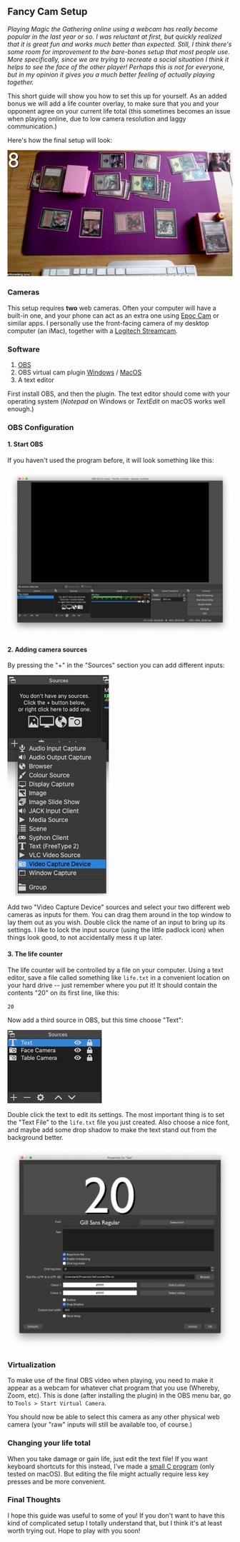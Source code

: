 ## Fancy Cam Setup

*Playing Magic the Gathering online using a webcam has really become popular in the last year or so. I was reluctant at first, but quickly realized that it is great fun and works much better than expected. Still, I think there's some room for improvement to the bare-bones setup that most people use. More specifically, since we are trying to recreate a social situation I think it helps to see the face of the other player! Perhaps this is not for everyone, but in my opinion it gives you a much better feeling of actually playing together.*

This short guide will show you how to set this up for yourself. As an added bonus we will add a life counter overlay, to make sure that you and your opponent agree on your current life total (this sometimes becomes an issue when playing online, due to low camera resolution and laggy communication.)

Here's how the final setup will look:

<img src="img/final_result.jpg">


### Cameras

This setup requires **two** web cameras. Often your computer will have a built-in one, and your phone can act as an extra one using [Epoc Cam]() or similar apps. I personally use the front-facing camera of my desktop computer (an iMac), together with a [Logitech Streamcam](https://www.logitech.com/en-us/products/webcams/streamcam.960-001289.html).


### Software

1. [OBS](https://obsproject.com/)
2. OBS virtual cam plugin [Windows](https://obsproject.com/forum/resources/obs-virtualcam.949/) / [MacOS](https://github.com/johnboiles/obs-mac-virtualcam)
3. A text editor

First install OBS, and then the plugin. The text editor should come with your operating system (*Notepad* on Windows or *TextEdit* on macOS works well enough.)


### OBS Configuration

#### 1. Start OBS

If you haven't used the program before, it will look something like this:

<img src="img/obs_empty.jpg">

#### 2. Adding camera sources

By pressing the "+" in the "Sources" section you can add different inputs:

<img src="img/obs_add_camera.jpg">

Add two "Video Capture Device" sources and select your two different web cameras as inputs for them. You can drag them around in the top window to lay them out as you wish. Double click the name of an input to bring up its settings. I like to lock the input source (using the little padlock icon) when things look good, to not accidentally mess it up later.

#### 3. The life counter

The life counter will be controlled by a file on your computer. Using a text editor, save a file called something like `life.txt` in a convenient location on your hard drive -- just remember where you put it! It should contain the contents "20" on its first line, like this:

```text
20
```

Now add a third source in OBS, but this time choose "Text":

<img src="img/obs_final_scene.jpg">

Double click the text to edit its settings. The most important thing is to set the "Text File" to the `life.txt` file you just created. Also choose a nice font, and maybe add some drop shadow to make the text stand out from the background better.

<img src="img/obs_text_properties.jpg">


### Virtualization

To make use of the final OBS video when playing, you need to make it appear as a webcam for whatever chat program that you use (Whereby, Zoom, etc). This is done (after installing the plugin) in the OBS menu bar, go to `Tools > Start Virtual Camera`.

You should now be able to select this camera as any other physical web camera (your "raw" inputs will still be available too, of course.)


### Changing your life total

When you take damage or gain life, just edit the text file! If you want keyboard shortcuts for this instead, I've made a [small C program](lifecounter.c) (only tested on macOS). But editing the file might actually require less key presses and be more convenient.


### Final Thoughts

I hope this guide was useful to some of you! If you don't want to have this kind of complicated setup I totally understand that, but I think it's at least worth trying out. Hope to play with you soon!
